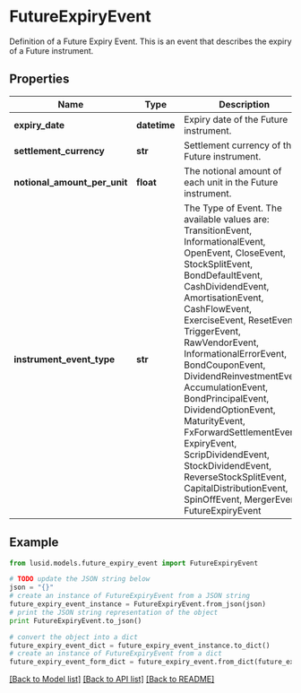 # FutureExpiryEvent

Definition of a Future Expiry Event.  This is an event that describes the expiry of a Future instrument.

## Properties
Name | Type | Description | Notes
------------ | ------------- | ------------- | -------------
**expiry_date** | **datetime** | Expiry date of the Future instrument. | 
**settlement_currency** | **str** | Settlement currency of the Future instrument. | 
**notional_amount_per_unit** | **float** | The notional amount of each unit in the Future instrument. | [optional] 
**instrument_event_type** | **str** | The Type of Event. The available values are: TransitionEvent, InformationalEvent, OpenEvent, CloseEvent, StockSplitEvent, BondDefaultEvent, CashDividendEvent, AmortisationEvent, CashFlowEvent, ExerciseEvent, ResetEvent, TriggerEvent, RawVendorEvent, InformationalErrorEvent, BondCouponEvent, DividendReinvestmentEvent, AccumulationEvent, BondPrincipalEvent, DividendOptionEvent, MaturityEvent, FxForwardSettlementEvent, ExpiryEvent, ScripDividendEvent, StockDividendEvent, ReverseStockSplitEvent, CapitalDistributionEvent, SpinOffEvent, MergerEvent, FutureExpiryEvent | 

## Example

```python
from lusid.models.future_expiry_event import FutureExpiryEvent

# TODO update the JSON string below
json = "{}"
# create an instance of FutureExpiryEvent from a JSON string
future_expiry_event_instance = FutureExpiryEvent.from_json(json)
# print the JSON string representation of the object
print FutureExpiryEvent.to_json()

# convert the object into a dict
future_expiry_event_dict = future_expiry_event_instance.to_dict()
# create an instance of FutureExpiryEvent from a dict
future_expiry_event_form_dict = future_expiry_event.from_dict(future_expiry_event_dict)
```
[[Back to Model list]](../README.md#documentation-for-models) [[Back to API list]](../README.md#documentation-for-api-endpoints) [[Back to README]](../README.md)


